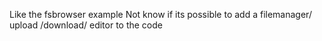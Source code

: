 Like the fsbrowser example
Not know if its possible to add a filemanager/ upload /download/ editor to the code
